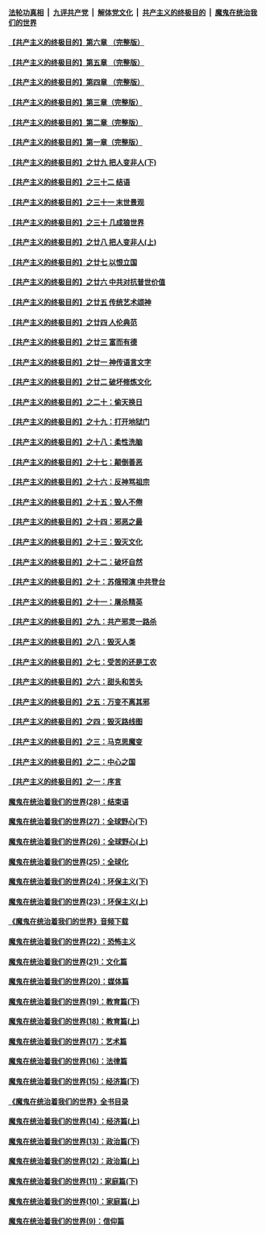 ####  [法轮功真相](../../../../basic/blob/master/README.md?t=04120701) &nbsp;|&nbsp; [九评共产党](../../../../9ping.md/blob/master/README.md?t=04120701) &nbsp;|&nbsp; [解体党文化](../../../../jtdwh.md/blob/master/README.md?t=04120701)  &nbsp;|&nbsp; [共产主义的终极目的](../../../../gczydzjmd.md/blob/master/README.md?t=04120701) &nbsp;|&nbsp; [魔鬼在统治我们的世界](../../../../mgztzwmdsj.md/blob/master/README.md?t=04120701) 

#### [【共产主义的终极目的】第六章 （完整版）](../pages/nsc422/n11428913.md?t=04120701) 

#### [【共产主义的终极目的】第五章 （完整版）](../pages/nsc422/n11428912.md?t=04120701) 

#### [【共产主义的终极目的】第四章 （完整版）](../pages/nsc422/n11428907.md?t=04120701) 

#### [【共产主义的终极目的】第三章（完整版）](../pages/nsc422/n11428848.md?t=04120701) 

#### [【共产主义的终极目的】第二章（完整版）](../pages/nsc422/n11428831.md?t=04120701) 

#### [【共产主义的终极目的】第一章（完整版）](../pages/nsc422/n11417651.md?t=04120701) 

#### [【共产主义的终极目的】之廿九 把人变非人(下)](../pages/nsc422/n11344140.md?t=04120701) 

#### [【共产主义的终极目的】之三十二 结语](../pages/nsc422/n11360535.md?t=04120701) 

#### [【共产主义的终极目的】之三十一 末世景观](../pages/nsc422/n11351129.md?t=04120701) 

#### [【共产主义的终极目的】之三十 几成狼世界](../pages/nsc422/n11348280.md?t=04120701) 

#### [【共产主义的终极目的】之廿八 把人变非人(上)](../pages/nsc422/n11340492.md?t=04120701) 

#### [【共产主义的终极目的】之廿七 以恨立国](../pages/nsc422/n11336944.md?t=04120701) 

#### [【共产主义的终极目的】之廿六 中共对抗普世价值](../pages/nsc422/n11324785.md?t=04120701) 

#### [【共产主义的终极目的】之廿五 传统艺术颂神](../pages/nsc422/n11296396.md?t=04120701) 

#### [【共产主义的终极目的】之廿四 人伦典范](../pages/nsc422/n11296397.md?t=04120701) 

#### [【共产主义的终极目的】之廿三 富而有德](../pages/nsc422/n11283598.md?t=04120701) 

#### [【共产主义的终极目的】之廿一 神传语言文字](../pages/nsc422/n11263265.md?t=04120701) 

#### [【共产主义的终极目的】之廿二 破坏修炼文化](../pages/nsc422/n11245728.md?t=04120701) 

#### [【共产主义的终极目的】之二十：偷天换日](../pages/nsc422/n11238846.md?t=04120701) 

#### [【共产主义的终极目的】之十九：打开地狱门](../pages/nsc422/n11206376.md?t=04120701) 

#### [【共产主义的终极目的】之十八：柔性洗脑](../pages/nsc422/n11199994.md?t=04120701) 

#### [【共产主义的终极目的】之十七：颠倒善恶](../pages/nsc422/n11179782.md?t=04120701) 

#### [【共产主义的终极目的】之十六：反神骂祖宗](../pages/nsc422/n11166798.md?t=04120701) 

#### [【共产主义的终极目的】之十五：毁人不倦](../pages/nsc422/n11166792.md?t=04120701) 

#### [【共产主义的终极目的】之十四：邪恶之最](../pages/nsc422/n11150249.md?t=04120701) 

#### [【共产主义的终极目的】之十三：毁灭文化](../pages/nsc422/n11135227.md?t=04120701) 

#### [【共产主义的终极目的】之十二：破坏自然](../pages/nsc422/n11135214.md?t=04120701) 

#### [【共产主义的终极目的】之十：苏俄预演 中共登台](../pages/nsc422/n11118424.md?t=04120701) 

#### [【共产主义的终极目的】之十一：屠杀精英](../pages/nsc422/n11118442.md?t=04120701) 

#### [【共产主义的终极目的】之九：共产邪灵一路杀](../pages/nsc422/n11114139.md?t=04120701) 

#### [【共产主义的终极目的】之八：毁灭人类](../pages/nsc422/n11108503.md?t=04120701) 

#### [【共产主义的终极目的】之七：受苦的还是工农](../pages/nsc422/n11101809.md?t=04120701) 

#### [【共产主义的终极目的】之六：甜头和苦头](../pages/nsc422/n11096971.md?t=04120701) 

#### [【共产主义的终极目的】之五：万变不离其邪](../pages/nsc422/n11091285.md?t=04120701) 

#### [【共产主义的终极目的】之四：毁灭路线图](../pages/nsc422/n11086284.md?t=04120701) 

#### [【共产主义的终极目的】之三：马克思魔变](../pages/nsc422/n11061941.md?t=04120701) 

#### [【共产主义的终极目的】之二：中心之国](../pages/nsc422/n11047728.md?t=04120701) 

#### [【共产主义的终极目的】之一：序言](../pages/nsc422/n11086077.md?t=04120701) 

#### [魔鬼在统治着我们的世界(28)：结束语](../pages/nsc422/n10936246.md?t=04120701) 

#### [魔鬼在统治着我们的世界(27)：全球野心(下)](../pages/nsc422/n10928319.md?t=04120701) 

#### [魔鬼在统治着我们的世界(26)：全球野心(上)](../pages/nsc422/n10900318.md?t=04120701) 

#### [魔鬼在统治着我们的世界(25)：全球化](../pages/nsc422/n10788205.md?t=04120701) 

#### [魔鬼在统治着我们的世界(24)：环保主义(下)](../pages/nsc422/n10695307.md?t=04120701) 

#### [魔鬼在统治着我们的世界(23)：环保主义(上)](../pages/nsc422/n10688613.md?t=04120701) 

#### [《魔鬼在统治着我们的世界》音频下载](../pages/nsc422/n10635553.md?t=04120701) 

#### [魔鬼在统治着我们的世界(22)：恐怖主义](../pages/nsc422/n10614727.md?t=04120701) 

#### [魔鬼在统治着我们的世界(21)：文化篇](../pages/nsc422/n10597706.md?t=04120701) 

#### [魔鬼在统治着我们的世界(20)：媒体篇](../pages/nsc422/n10586579.md?t=04120701) 

#### [魔鬼在统治着我们的世界(19)：教育篇(下)](../pages/nsc422/n10564808.md?t=04120701) 

#### [魔鬼在统治着我们的世界(18)：教育篇(上)](../pages/nsc422/n10526970.md?t=04120701) 

#### [魔鬼在统治着我们的世界(17)：艺术篇](../pages/nsc422/n10499093.md?t=04120701) 

#### [魔鬼在统治着我们的世界(16)：法律篇](../pages/nsc422/n10485969.md?t=04120701) 

#### [魔鬼在统治着我们的世界(15)：经济篇(下)](../pages/nsc422/n10469975.md?t=04120701) 

#### [《魔鬼在统治着我们的世界》全书目录](../pages/nsc422/n10464261.md?t=04120701) 

#### [魔鬼在统治着我们的世界(14)：经济篇(上)](../pages/nsc422/n10457370.md?t=04120701) 

#### [魔鬼在统治着我们的世界(13)：政治篇(下)](../pages/nsc422/n10448270.md?t=04120701) 

#### [魔鬼在统治着我们的世界(12)：政治篇(上)](../pages/nsc422/n10444576.md?t=04120701) 

#### [魔鬼在统治着我们的世界(11)：家庭篇(下)](../pages/nsc422/n10440961.md?t=04120701) 

#### [魔鬼在统治着我们的世界(10)：家庭篇(上)](../pages/nsc422/n10435448.md?t=04120701) 

#### [魔鬼在统治着我们的世界(9)：信仰篇](../pages/nsc422/n10432159.md?t=04120701) 

